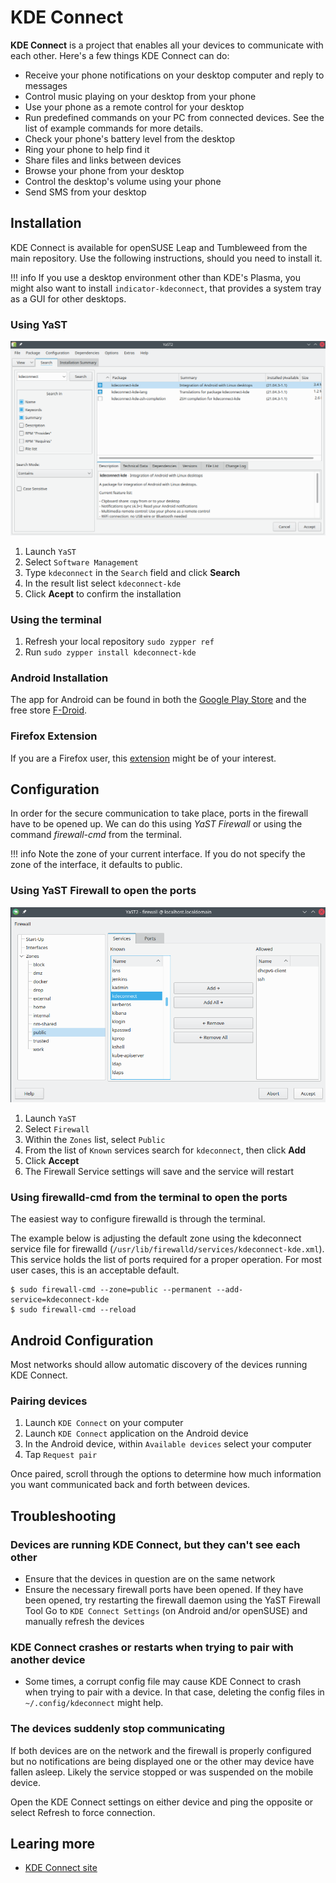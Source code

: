 # KDE Connect

__KDE Connect__ is a project that enables all your devices to communicate with each other. Here's a few things KDE Connect can do:

* Receive your phone notifications on your desktop computer and reply to messages
* Control music playing on your desktop from your phone
* Use your phone as a remote control for your desktop
* Run predefined commands on your PC from connected devices. See the list of example commands for more details.
* Check your phone's battery level from the desktop
* Ring your phone to help find it
* Share files and links between devices
* Browse your phone from your desktop
* Control the desktop's volume using your phone
* Send SMS from your desktop

## Installation
KDE Connect is available for openSUSE Leap and Tumbleweed from the main repository. Use the following instructions, should you need to install it.

!!! info 
    If you use a desktop environment other than KDE's Plasma, you might also want to install `indicator-kdeconnect`, that provides a system tray as a GUI for other desktops.

### Using YaST

![YaST Software Management](image/yast_kdeconnect.png)

1. Launch `YaST`
1. Select `Software Management`
1. Type `kdeconnect` in the `Search` field and click __Search__
1. In the result list select `kdeconnect-kde`
1. Click __Acept__ to confirm the installation

### Using the terminal
1. Refresh your local repository `sudo zypper ref`
1. Run `sudo zypper install kdeconnect-kde`

### Android Installation
The app for Android can be found in both the [Google Play Store](https://play.google.com/store/apps/details?id=org.kde.kdeconnect_tp) and the free store [F-Droid](https://f-droid.org/repository/browse/?fdid=org.kde.kdeconnect_tp).


### Firefox Extension
If you are a Firefox user, this [extension](https://addons.mozilla.org/en-GB/firefox/addon/kde_connect/) might be of your interest.

## Configuration
In order for the secure communication to take place, ports in the firewall have to be opened up. We can do this using _YaST Firewall_ or using the command _firewall-cmd_ from the terminal.

!!! info
    Note the zone of your current interface. If you do not specify the zone of the interface, it defaults to public.

### Using YaST Firewall to open the ports
![YaST Firewall](image/yast_firewall.png)

1. Launch `YaST`
1. Select `Firewall`
1. Within the `Zones` list, select `Public`
1. From the list of `Known` services search for `kdeconnect`, then click __Add__
1. Click __Accept__
1. The Firewall Service settings will save and the service will restart

### Using firewalld-cmd from the terminal to open the ports
The easiest way to configure firewalld is through the terminal.

The example below is adjusting the default zone using the kdeconnect service file for firewalld (`/usr/lib/firewalld/services/kdeconnect-kde.xml`). This service holds the list of ports required for a proper operation. For most user cases, this is an acceptable default.

```
$ sudo firewall-cmd --zone=public --permanent --add-service=kdeconnect-kde
$ sudo firewall-cmd --reload
```

## Android Configuration
Most networks should allow automatic discovery of the devices running KDE Connect.

### Pairing devices
1. Launch `KDE Connect` on your computer
1. Launch `KDE Connect` application on the Android device
1. In the Android device, within `Available devices` select your computer
1. Tap `Request pair`

Once paired, scroll through the options to determine how much information you want communicated back and forth between devices.

## Troubleshooting
### Devices are running KDE Connect, but they can't see each other
* Ensure that the devices in question are on the same network
* Ensure the necessary firewall ports have been opened. If they have been opened, try restarting the firewall daemon using the YaST Firewall Tool
Go to `KDE Connect Settings` (on Android and/or openSUSE) and manually refresh the devices
### KDE Connect crashes or restarts when trying to pair with another device
* Some times, a corrupt config file may cause KDE Connect to crash when trying to pair with a device. In that case, deleting the config files in `~/.config/kdeconnect` might help.
### The devices suddenly stop communicating
If both devices are on the network and the firewall is properly configured but no notifications are being displayed one or the other may device have fallen asleep. Likely the service stopped or was suspended on the mobile device.

Open the KDE Connect settings on either device and ping the opposite or select Refresh to force connection.


## Learing more
* [KDE Connect site](https://kdeconnect.kde.org)